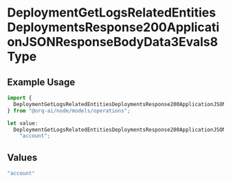 # DeploymentGetLogsRelatedEntitiesDeploymentsResponse200ApplicationJSONResponseBodyData3Evals8Type

## Example Usage

```typescript
import {
  DeploymentGetLogsRelatedEntitiesDeploymentsResponse200ApplicationJSONResponseBodyData3Evals8Type,
} from "@orq-ai/node/models/operations";

let value:
  DeploymentGetLogsRelatedEntitiesDeploymentsResponse200ApplicationJSONResponseBodyData3Evals8Type =
    "account";
```

## Values

```typescript
"account"
```